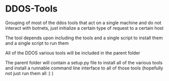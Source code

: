 # DDOS-Tools
Grouping of most of the ddos tools that act on a single machine and do not interact with botnets, just initialize a certain type of request to a certain host

The tool depends upon including the tools and a single script to install them and a single script to run them

All of the DDOS various tools will be included in the parent folder

The parent folder will contain a setup.py file to install all of the various tools and install
a runnable command line interface to all of those tools (hopefully not just run them all :) )

